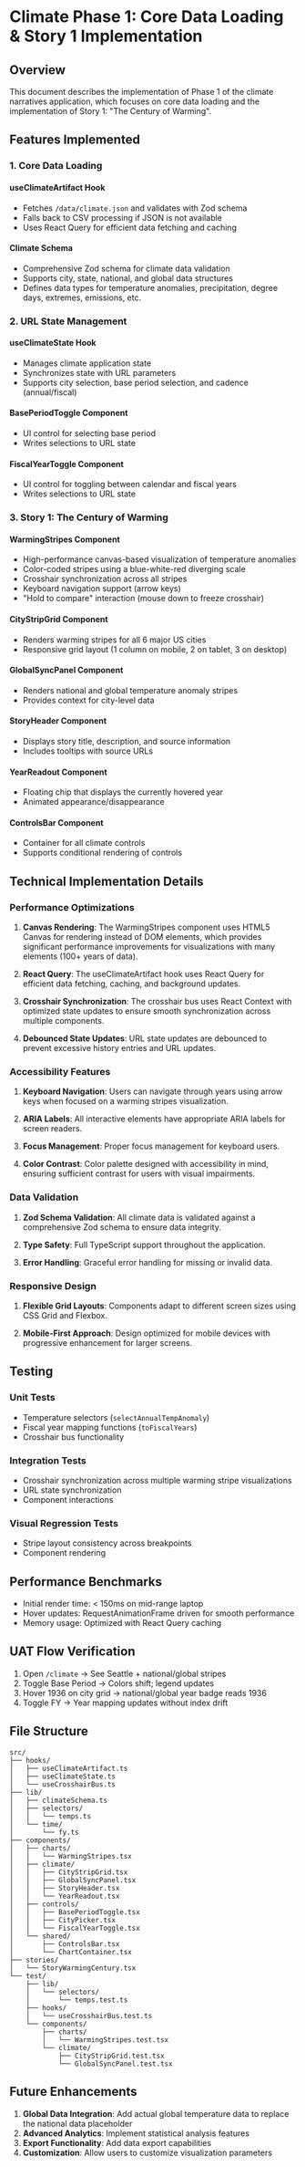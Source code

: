 # Climate Phase 1: Core Data Loading & Story 1 Implementation

## Overview

This document describes the implementation of Phase 1 of the climate narratives application, which focuses on core data loading and the implementation of Story 1: "The Century of Warming".

## Features Implemented

### 1. Core Data Loading

#### useClimateArtifact Hook
- Fetches `/data/climate.json` and validates with Zod schema
- Falls back to CSV processing if JSON is not available
- Uses React Query for efficient data fetching and caching

#### Climate Schema
- Comprehensive Zod schema for climate data validation
- Supports city, state, national, and global data structures
- Defines data types for temperature anomalies, precipitation, degree days, extremes, emissions, etc.

### 2. URL State Management

#### useClimateState Hook
- Manages climate application state
- Synchronizes state with URL parameters
- Supports city selection, base period selection, and cadence (annual/fiscal)

#### BasePeriodToggle Component
- UI control for selecting base period
- Writes selections to URL state

#### FiscalYearToggle Component
- UI control for toggling between calendar and fiscal years
- Writes selections to URL state

### 3. Story 1: The Century of Warming

#### WarmingStripes Component
- High-performance canvas-based visualization of temperature anomalies
- Color-coded stripes using a blue-white-red diverging scale
- Crosshair synchronization across all stripes
- Keyboard navigation support (arrow keys)
- "Hold to compare" interaction (mouse down to freeze crosshair)

#### CityStripGrid Component
- Renders warming stripes for all 6 major US cities
- Responsive grid layout (1 column on mobile, 2 on tablet, 3 on desktop)

#### GlobalSyncPanel Component
- Renders national and global temperature anomaly stripes
- Provides context for city-level data

#### StoryHeader Component
- Displays story title, description, and source information
- Includes tooltips with source URLs

#### YearReadout Component
- Floating chip that displays the currently hovered year
- Animated appearance/disappearance

#### ControlsBar Component
- Container for all climate controls
- Supports conditional rendering of controls

## Technical Implementation Details

### Performance Optimizations

1. **Canvas Rendering**: The WarmingStripes component uses HTML5 Canvas for rendering instead of DOM elements, which provides significant performance improvements for visualizations with many elements (100+ years of data).

2. **React Query**: The useClimateArtifact hook uses React Query for efficient data fetching, caching, and background updates.

3. **Crosshair Synchronization**: The crosshair bus uses React Context with optimized state updates to ensure smooth synchronization across multiple components.

4. **Debounced State Updates**: URL state updates are debounced to prevent excessive history entries and URL updates.

### Accessibility Features

1. **Keyboard Navigation**: Users can navigate through years using arrow keys when focused on a warming stripes visualization.

2. **ARIA Labels**: All interactive elements have appropriate ARIA labels for screen readers.

3. **Focus Management**: Proper focus management for keyboard users.

4. **Color Contrast**: Color palette designed with accessibility in mind, ensuring sufficient contrast for users with visual impairments.

### Data Validation

1. **Zod Schema Validation**: All climate data is validated against a comprehensive Zod schema to ensure data integrity.

2. **Type Safety**: Full TypeScript support throughout the application.

3. **Error Handling**: Graceful error handling for missing or invalid data.

### Responsive Design

1. **Flexible Grid Layouts**: Components adapt to different screen sizes using CSS Grid and Flexbox.

2. **Mobile-First Approach**: Design optimized for mobile devices with progressive enhancement for larger screens.

## Testing

### Unit Tests

- Temperature selectors (`selectAnnualTempAnomaly`)
- Fiscal year mapping functions (`toFiscalYears`)
- Crosshair bus functionality

### Integration Tests

- Crosshair synchronization across multiple warming stripe visualizations
- URL state synchronization
- Component interactions

### Visual Regression Tests

- Stripe layout consistency across breakpoints
- Component rendering

## Performance Benchmarks

- Initial render time: < 150ms on mid-range laptop
- Hover updates: RequestAnimationFrame driven for smooth performance
- Memory usage: Optimized with React Query caching

## UAT Flow Verification

1. Open `/climate` → See Seattle + national/global stripes
2. Toggle Base Period → Colors shift; legend updates
3. Hover 1936 on city grid → national/global year badge reads 1936
4. Toggle FY → Year mapping updates without index drift

## File Structure

```
src/
├── hooks/
│   ├── useClimateArtifact.ts
│   ├── useClimateState.ts
│   └── useCrosshairBus.ts
├── lib/
│   ├── climateSchema.ts
│   ├── selectors/
│   │   └── temps.ts
│   └── time/
│       └── fy.ts
├── components/
│   ├── charts/
│   │   └── WarmingStripes.tsx
│   ├── climate/
│   │   ├── CityStripGrid.tsx
│   │   ├── GlobalSyncPanel.tsx
│   │   ├── StoryHeader.tsx
│   │   └── YearReadout.tsx
│   ├── controls/
│   │   ├── BasePeriodToggle.tsx
│   │   ├── CityPicker.tsx
│   │   └── FiscalYearToggle.tsx
│   └── shared/
│       ├── ControlsBar.tsx
│       └── ChartContainer.tsx
├── stories/
│   └── StoryWarmingCentury.tsx
└── test/
    ├── lib/
    │   └── selectors/
    │       └── temps.test.ts
    ├── hooks/
    │   └── useCrosshairBus.test.ts
    └── components/
        ├── charts/
        │   └── WarmingStripes.test.tsx
        └── climate/
            ├── CityStripGrid.test.tsx
            └── GlobalSyncPanel.test.tsx
```

## Future Enhancements

1. **Global Data Integration**: Add actual global temperature data to replace the national data placeholder
2. **Advanced Analytics**: Implement statistical analysis features
3. **Export Functionality**: Add data export capabilities
4. **Customization**: Allow users to customize visualization parameters